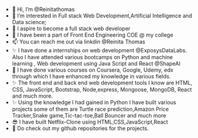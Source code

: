 - 👋 Hi, I’m @Reinitathomas
- 👀 I’m interested in Full stack Web Development,Artificial Intelligence and Data science; 
- 🌱 I aspire to become a full stack web developer
- 💞️ I have been a part of Front End Engineering COE @ my college
- 📫 You can reach me out via linkdin @Reinita Thomas
- ✨ I have done a internships on web development @ExposysDataLabs. Also I have attended various bootcamps on Python and machine learning , Web development using Java Script            and React @ShapeAI 
- 🎀 I have done various courses on Coursera, Google, Udemy, edx through which I have enhanced my knowledge in various fields.
- ✨ The front end and back end web development tools I know are HTML, CSS, JavaScript, Bootstrap, Node,express, Mongoose, MongoDB, React and much more.
- ✨ Using the knowledge I had gained in Python I have built various projects some of them are Turtle race prediction,Amazon Price Tracker,Snake game,Tic-tac-toe,Ball Bouncer and    much more
- 😎 I have built Netflix-Clone using HTML,CSS,JavaScript,React
- 🤩 Do check out my github repositories for the projects.

